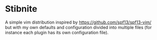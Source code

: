 Stibnite
========

A simple vim distribution inspired by https://github.com/spf13/spf13-vim/ but
with my own defaults and configuration divided into multiple files (for
instance each plugin has its own configuration file).
